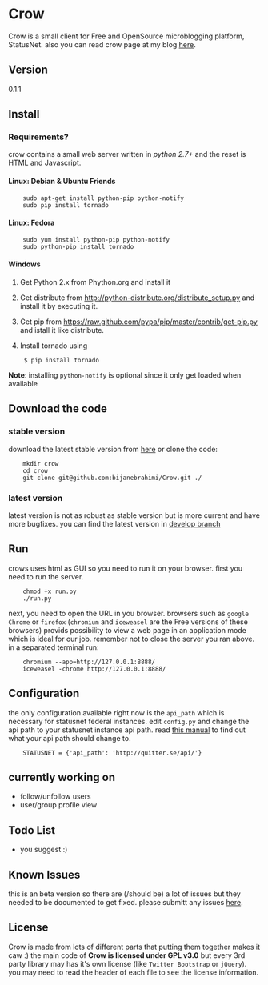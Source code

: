 Crow
====
Crow is a small client for Free and OpenSource microblogging platform, StatusNet.
also you can read crow page at my blog [here](http://routinesexcluded.tk/crow.html).

Version
---------------
0.1.1

Install
---------------

### Requirements?

crow contains a small web server written in *python 2.7+* and the reset is HTML and Javascript.

#### Linux: Debian & Ubuntu Friends

        sudo apt-get install python-pip python-notify
        sudo pip install tornado

#### Linux: Fedora

        sudo yum install python-pip python-notify
        sudo python-pip install tornado

#### Windows

1. Get Python 2.x from Phython.org and install it
2. Get distribute from http://python-distribute.org/distribute_setup.py and install it by executing it.
3. Get pip from https://raw.github.com/pypa/pip/master/contrib/get-pip.py and istall it like distribute.
4. Install tornado using 

        $ pip install tornado

**Note**: installing `python-notify` is optional since it only get loaded when available

Download the code
---------------

### stable version

download the latest stable version from [here](https://github.com/bijanebrahimi/Crow)
or clone the code:

        mkdir crow
        cd crow
        git clone git@github.com:bijanebrahimi/Crow.git ./

### latest version

latest version is not as robust as stable version but is more current and have more bugfixes.
you can find the latest version in [develop branch](https://github.com/bijanebrahimi/Crow/tree/develope/)


Run
---------------

crows uses html as GUI so you need to run it on your browser. 
first you need to run the server.

        chmod +x run.py
        ./run.py

next, you need to open the URL in you browser. browsers such as `google Chrome` or `firefox`
(`chromium` and `iceweasel` are the Free versions of these browsers) provids possibility to
view a web page in an application mode which is ideal for our job. remember not to close
the server you ran above. in a separated terminal run:

        chromium --app=http://127.0.0.1:8888/
        iceweasel -chrome http://127.0.0.1:8888/

Configuration
---------------

the only configuration available right now is the `api_path` which is necessary for statusnet federal instances.
edit `config.py` and change the api path to your statusnet instance api path.
read [this manual](http://status.net/wiki/API_discovery) to find out what your api path should change to.

        STATUSNET = {'api_path': 'http://quitter.se/api/'}

currently working on
---------------
* follow/unfollow users
* user/group profile view

Todo List
---------------
* you suggest :)

Known Issues
---------------
this is an beta version so there are (/should be) a lot of issues but they
needed to be documented to get fixed. please submitt any issues [here](https://github.com/bijanebrahimi/Crow/issues).

License
---------------
Crow is made from lots of different parts that putting them together makes it caw :)
the main code of **Crow is licensed under GPL v3.0** but every 3rd party library may has it's own license (like `Twitter Bootstrap` or `jQuery`).
you may need to read the header of each file to see the license information.

